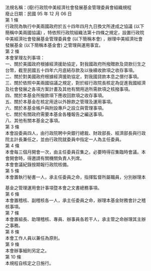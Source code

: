 法規名稱：(廢)行政院中美經濟社會發展基金管理委員會組織規程  
廢止日期：民國 95 年 12 月 06 日  
第 1 條  
行政院為執行中美兩國政府於五十四年四月九日換文所達成之協議 (以下  
簡稱中美兩國協議) ，特依照行政院組織法第十四條之規定，設置行政院  
中美經濟社會發展基金管理委員會 (以下簡稱本會) ，辦理中美經濟社會  
發展基金 (以下簡稱本基金會) 之管理與運用事宜。  
第 2 條  
本會掌理左列事項：  
一、關於美國政府根據經濟援助協定，對我國政府所撥贈款及貸款衍生之  
台幣，截至民國五十四年六月底結存款及以後續收款項之收存事項。  
二、關於對美國政府根據經濟援助協定，對我國貸款本息之償付事項。  
三、關於依照中美兩國協議之規定，對於經行政院長核定為促進我國經濟  
及社會發展之各項方案計畫及其他有關用途所需款項之核撥事項。  
四、關於本基金所撥款項下應收回款項之收存事項。  
五、關於本基金在核定用途以外餘款之管理及運用事項。  
六、關於本基金帳戶與附設專戶之設立與管理事項。  
七、關於有關政府需要本基金各種報告之編送事項。  
八、其他有關本基金之事項。  
第 3 條  
本會設委員四人，由行政院聘中央銀行總裁、財政部長、經濟部長與行政  
院主計長兼任之，並由行政院就委員中指定一人為主任委員。  
第 4 條  
本會每三個月開會一次，由主任委員召集之。必要時得召集臨時會議。本  
會開會時，得邀請有關機關負責人列席。  
本會會議紀錄按期報行政院核備。  
第 5 條  
本會置執行秘書一人，承主任委員之命，指揮監督所屬職員，分別辦理本  


基金之管理運用會計事項暨本會之文書總務事項。  
第 6 條  
本會置稽核、副稽核各一人，承主任委員之命，辦理本基金財務會計之稽  
核事項。  
第 7 條  
本會置組長、助理稽核、專員、辦事員各若干人，承主管之命辦理其主辦  
之事務。  
第 8 條  
本會工作人員以兼任為原則。  
第 9 條  
本會辦事細則另定之。  
第 10 條  
本規程自核定之日施行。  



